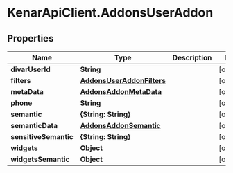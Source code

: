 # KenarApiClient.AddonsUserAddon

## Properties

Name | Type | Description | Notes
------------ | ------------- | ------------- | -------------
**divarUserId** | **String** |  | [optional] 
**filters** | [**AddonsUserAddonFilters**](AddonsUserAddonFilters.md) |  | [optional] 
**metaData** | [**AddonsAddonMetaData**](AddonsAddonMetaData.md) |  | [optional] 
**phone** | **String** |  | [optional] 
**semantic** | **{String: String}** |  | [optional] 
**semanticData** | [**AddonsAddonSemantic**](AddonsAddonSemantic.md) |  | [optional] 
**sensitiveSemantic** | **{String: String}** |  | [optional] 
**widgets** | **Object** |  | [optional] 
**widgetsSemantic** | **Object** |  | [optional] 


